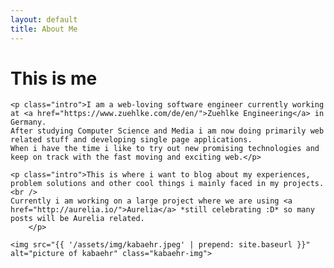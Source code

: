 ```yaml
---
layout: default
title: About Me
---
```


<div class="post">
	<h1 class="pageTitle">This is me </h1>
		

	<p class="intro">I am a web-loving software engineer currently working at <a href="https://www.zuehlke.com/de/en/">Zuehlke Engineering</a> in Germany.
	After studying Computer Science and Media i am now doing primarily web related stuff and developing single page applications.
	When i have the time i like to try out new promising technologies and keep on track with the fast moving and exciting web.</p>

	<p class="intro">This is where i want to blog about my experiences, problem solutions and other cool things i mainly faced in my projects.
	<br />
	Currently i am working on a large project where we are using <a href="http://aurelia.io/">Aurelia</a> *still celebrating :D* so many posts will be Aurelia related.
		</p>

	<img src="{{ '/assets/img/kabaehr.jpeg' | prepend: site.baseurl }}" alt="picture of kabaehr" class="kabaehr-img"> 
		
</div>
